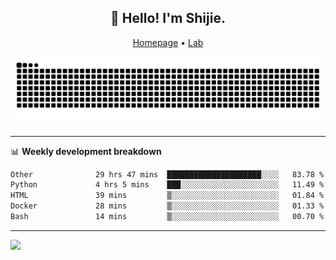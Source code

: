 <h2 align="center">👋 Hello! I'm Shijie.</h2>
<p align="center">
  <a href="https://xu-shi-jie.github.io"> Homepage</a> •
  <a href="https://onodalab.ees.hokudai.ac.jp"> Lab </a>
</p>

![Snake animation](https://github.com/xu-shi-jie/xu-shi-jie/blob/output/github-snake.svg)


-------

📊 **Weekly development breakdown**
<!--START_SECTION:waka-->

```txt
Other              29 hrs 47 mins  █████████████████████░░░░   83.78 %
Python             4 hrs 5 mins    ███░░░░░░░░░░░░░░░░░░░░░░   11.49 %
HTML               39 mins         ▒░░░░░░░░░░░░░░░░░░░░░░░░   01.84 %
Docker             28 mins         ▒░░░░░░░░░░░░░░░░░░░░░░░░   01.33 %
Bash               14 mins         ▒░░░░░░░░░░░░░░░░░░░░░░░░   00.70 %
```

<!--END_SECTION:waka-->

-------
![](https://komarev.com/ghpvc/?username=xu-shi-jie&style=flat-square&color=blue) 
